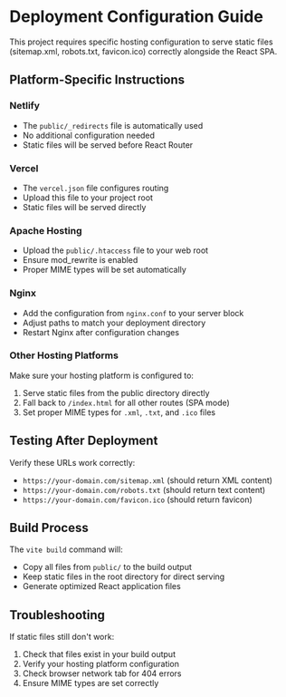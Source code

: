 
# Deployment Configuration Guide

This project requires specific hosting configuration to serve static files (sitemap.xml, robots.txt, favicon.ico) correctly alongside the React SPA.

## Platform-Specific Instructions

### Netlify
- The `public/_redirects` file is automatically used
- No additional configuration needed
- Static files will be served before React Router

### Vercel  
- The `vercel.json` file configures routing
- Upload this file to your project root
- Static files will be served directly

### Apache Hosting
- Upload the `public/.htaccess` file to your web root
- Ensure mod_rewrite is enabled
- Proper MIME types will be set automatically

### Nginx
- Add the configuration from `nginx.conf` to your server block
- Adjust paths to match your deployment directory
- Restart Nginx after configuration changes

### Other Hosting Platforms
Make sure your hosting platform is configured to:
1. Serve static files from the public directory directly
2. Fall back to `/index.html` for all other routes (SPA mode)
3. Set proper MIME types for `.xml`, `.txt`, and `.ico` files

## Testing After Deployment

Verify these URLs work correctly:
- `https://your-domain.com/sitemap.xml` (should return XML content)
- `https://your-domain.com/robots.txt` (should return text content)  
- `https://your-domain.com/favicon.ico` (should return favicon)

## Build Process

The `vite build` command will:
- Copy all files from `public/` to the build output
- Keep static files in the root directory for direct serving
- Generate optimized React application files

## Troubleshooting

If static files still don't work:
1. Check that files exist in your build output
2. Verify your hosting platform configuration
3. Check browser network tab for 404 errors
4. Ensure MIME types are set correctly
